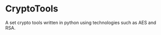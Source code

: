 CryptoTools
===========

A set crypto tools written in python using technologies such as AES and RSA.
